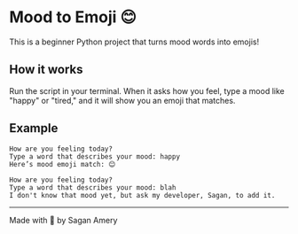 # Mood to Emoji 😊

This is a beginner Python project that turns mood words into emojis!

## How it works
Run the script in your terminal. When it asks how you feel, type a mood like "happy" or "tired," and it will show you an emoji that matches.

## Example
```
How are you feeling today?
Type a word that describes your mood: happy
Here’s mood emoji match: 😊
```
```
How are you feeling today?
Type a word that describes your mood: blah
I don't know that mood yet, but ask my developer, Sagan, to add it. 
```
---

Made with 🤘 by Sagan Amery
